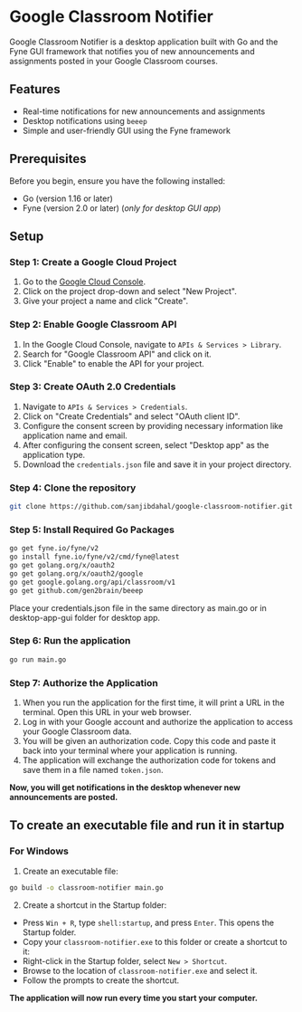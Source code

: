 # Google Classroom Notifier

Google Classroom Notifier is a desktop application built with Go and the Fyne GUI framework that notifies you of new announcements and assignments posted in your Google Classroom courses.

## Features

- Real-time notifications for new announcements and assignments
- Desktop notifications using `beeep`
- Simple and user-friendly GUI using the Fyne framework

## Prerequisites

Before you begin, ensure you have the following installed:

- Go (version 1.16 or later)
- Fyne (version 2.0 or later) (*only for desktop GUI app*)

## Setup

### Step 1: Create a Google Cloud Project

1. Go to the [Google Cloud Console](https://console.cloud.google.com/).
2. Click on the project drop-down and select "New Project".
3. Give your project a name and click "Create".

### Step 2: Enable Google Classroom API

1. In the Google Cloud Console, navigate to `APIs & Services > Library`.
2. Search for "Google Classroom API" and click on it.
3. Click "Enable" to enable the API for your project.

### Step 3: Create OAuth 2.0 Credentials

1. Navigate to `APIs & Services > Credentials`.
2. Click on "Create Credentials" and select "OAuth client ID".
3. Configure the consent screen by providing necessary information like application name and email.
4. After configuring the consent screen, select "Desktop app" as the application type.
5. Download the `credentials.json` file and save it in your project directory.

### Step 4: Clone the repository

```bash
git clone https://github.com/sanjibdahal/google-classroom-notifier.git
```

### Step 5: Install Required Go Packages

```bash
go get fyne.io/fyne/v2
go install fyne.io/fyne/v2/cmd/fyne@latest
go get golang.org/x/oauth2
go get golang.org/x/oauth2/google
go get google.golang.org/api/classroom/v1
go get github.com/gen2brain/beeep
```
Place your credentials.json file in the same directory as main.go or in desktop-app-gui folder for desktop app.

### Step 6: Run the application

```bash
go run main.go
```

### Step 7: Authorize the Application

1. When you run the application for the first time, it will print a URL in the terminal. Open this URL in your web browser.
2. Log in with your Google account and authorize the application to access your Google Classroom data.
3. You will be given an authorization code. Copy this code and paste it back into your terminal where your application is running.
4. The application will exchange the authorization code for tokens and save them in a file named `token.json`.

**Now, you will get notifications in the desktop whenever new announcements are posted.**

## To create an executable file and run it in startup
### For Windows

1. Create an executable file:
```bash
go build -o classroom-notifier main.go
```
2. Create a shortcut in the Startup folder:
- Press `Win + R`, type `shell:startup`, and press `Enter`. This opens the Startup folder.
- Copy your `classroom-notifier.exe` to this folder or create a shortcut to it:
- Right-click in the Startup folder, select `New > Shortcut`.
- Browse to the location of `classroom-notifier.exe` and select it.
- Follow the prompts to create the shortcut.

**The application will now run every time you start your computer.**